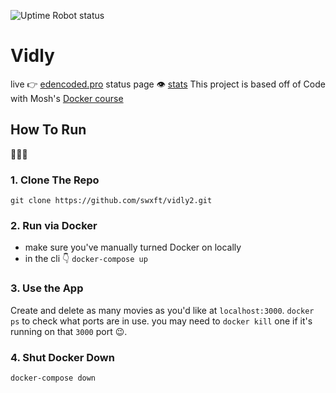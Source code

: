 ![Uptime Robot status](https://img.shields.io/uptimerobot/status/:795438016)
# Vidly
live 👉 [edencoded.pro](http://edencoded.pro/)
status page 👁️ [stats](https://stats.uptimerobot.com/9oXBgcR2nz)
This project is based off of Code with Mosh's [Docker course](https://codewithmosh.com/p/the-ultimate-docker-course)

## How To Run
🎽🎽🎽
### 1. Clone The Repo
`git clone https://github.com/swxft/vidly2.git`

### 2. Run via Docker
- make sure you've manually turned Docker on locally
- in the cli 👇
`docker-compose up` 

### 3. Use the App
Create and delete as many movies as you'd like at `localhost:3000`. `docker ps` to check what ports are in use. you may need to `docker kill` one if it's running on that `3000` port 😉.

### 4. Shut Docker Down
`docker-compose down` 
